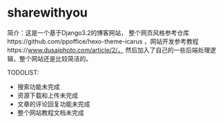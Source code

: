 # sharewithyou
简介：这是一个基于Django3.2的博客网站， 整个网页风格参考仓库https://github.com/ppoffice/hexo-theme-icarus
，网站开发参考教程https://www.dusaiphoto.com/article/2/，
然后加入了自己的一些后端处理逻辑，整个网站还是比较简洁的。

TODOLIST:
- 搜索功能未完成
- 资源下载和上传未完成 
- 文章的评论回复功能未完成
- 整个网站教程文档未完成